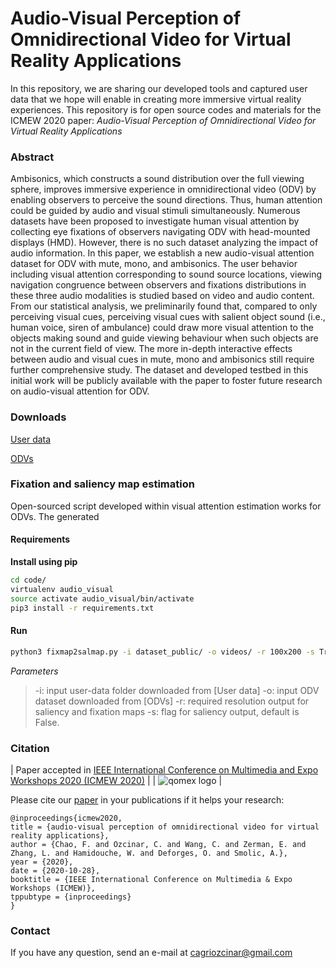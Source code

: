 # Audio-Visual Perception of Omnidirectional Video for Virtual Reality Applications

In this repository, we are sharing our developed tools and captured user data that we hope will enable in creating more immersive virtual reality experiences. This repository is for open source codes and materials for the ICMEW 2020 paper: *Audio-Visual Perception of Omnidirectional Video for Virtual Reality Applications*

### Abstract

Ambisonics, which constructs a sound distribution over the full viewing sphere, improves immersive experience in omnidirectional video (ODV) by enabling observers to perceive the sound directions. Thus, human attention could be guided by audio and visual stimuli simultaneously. Numerous datasets have been proposed to investigate human visual attention by collecting eye fixations of observers navigating ODV with head-mounted displays (HMD). However, there is no such dataset analyzing the impact of audio information. In this paper, we establish a new audio-visual attention dataset for ODV with mute, mono, and ambisonics. The user behavior including visual attention corresponding to sound source locations, viewing navigation congruence between observers and fixations distributions in these three audio modalities is studied based on video and audio content. From our statistical analysis, we preliminarily found that, compared to only perceiving visual cues, perceiving visual cues with salient object sound (i.e., human voice, siren of ambulance) could draw more visual attention to the objects making sound and guide viewing behaviour when such objects are not in the current field of view. The more in-depth interactive effects between audio and visual cues in mute, mono and ambisonics still require further comprehensive study. The dataset and developed testbed in this initial work will be publicly available with the paper to foster future research on audio-visual attention for ODV.

### Downloads

[User data](https://www.dropbox.com/s/idimreoj6cuvysl/dataset_public.zip?dl=0)

[ODVs](https://www.dropbox.com/s/wdzjvfgkqn19sry/videos.zip?dl=0)

### Fixation and saliency map estimation

Open-sourced script developed within visual attention estimation works for ODVs. The generated

#### Requirements

**Install using pip**

````bash
cd code/
virtualenv audio_visual
source activate audio_visual/bin/activate
pip3 install -r requirements.txt
````

#### Run

````bash
python3 fixmap2salmap.py -i dataset_public/ -o videos/ -r 100x200 -s True
````

*Parameters*
> -i: input user-data folder downloaded from [User data]
> -o: input ODV dataset downloaded from [ODVs]
> -r: required resolution output for saliency and fixation maps
> -s: flag for saliency output, default is False.

### Citation

| Paper accepted in [IEEE International Conference on Multimedia and Expo Workshops 2020 (ICMEW 2020)](https://www.2020.ieeeicme.org/) |
| ![qomex logo](img/logo.png) |

Please cite our [paper](https://github.com/cozcinar/omniAttention/blob/master/ICMEW2020.pdf) in your publications if it helps your research:

````
@inproceedings{icmew2020,
title = {audio-visual perception of omnidirectional video for virtual reality applications},
author = {Chao, F. and Ozcinar, C. and Wang, C. and Zerman, E. and Zhang, L. and Hamidouche, W. and Deforges, O. and Smolic, A.},
year = {2020},
date = {2020-10-28},
booktitle = {IEEE International Conference on Multimedia & Expo Workshops (ICMEW)},
tppubtype = {inproceedings}
}
````

### Contact

If you have any question, send an e-mail at [cagriozcinar@gmail.com]()
